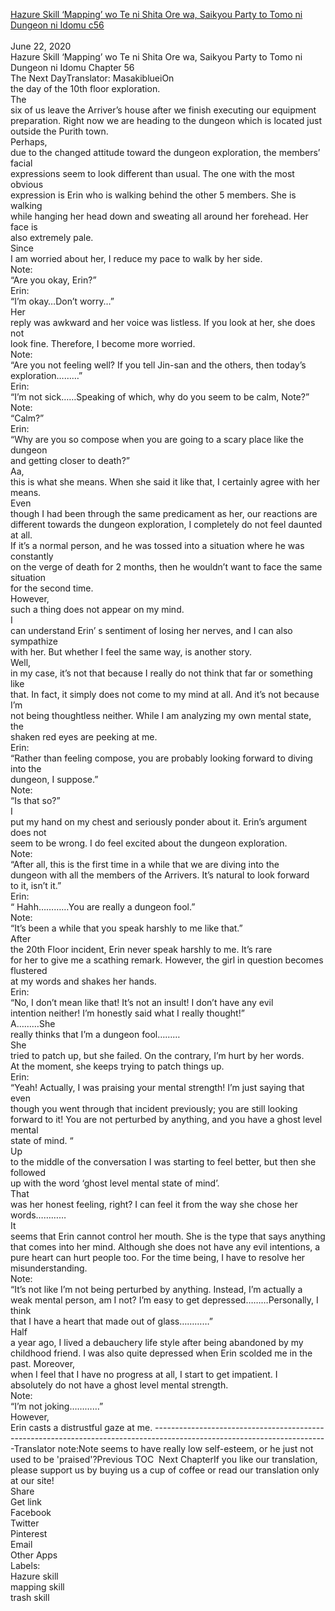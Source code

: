 [Hazure Skill ‘Mapping’ wo Te ni Shita Ore wa, Saikyou Party to Tomo ni Dungeon ni Idomu c56](https://masakiblueitranslation.blogspot.com/2020/06/hazure-skill-mapping-wo-te-ni-shita-ore_22.html)
<br/><br/>
June 22, 2020<br/>
Hazure Skill ‘Mapping’ wo Te ni Shita Ore wa, Saikyou Party to Tomo ni Dungeon ni Idomu Chapter 56<br/>
The Next DayTranslator: MasakiblueiOn<br/>
the day of the 10th floor exploration.<br/>
The<br/>
six of us leave the Arriver’s house after we finish executing our equipment<br/>
preparation. Right now we are heading to the dungeon which is located just<br/>
outside the Purith town.<br/>
Perhaps,<br/>
due to the changed attitude toward the dungeon exploration, the members’ facial<br/>
expressions seem to look different than usual. The one with the most obvious<br/>
expression is Erin who is walking behind the other 5 members. She is walking<br/>
while hanging her head down and sweating all around her forehead. Her face is<br/>
also extremely pale.<br/>
Since<br/>
I am worried about her, I reduce my pace to walk by her side. <br/>
Note:<br/>
“Are you okay, Erin?”<br/>
Erin:<br/>
“I’m okay…Don’t worry…”<br/>
Her<br/>
reply was awkward and her voice was listless. If you look at her, she does not<br/>
look fine. Therefore, I become more worried. <br/>
Note:<br/>
“Are you not feeling well? If you tell Jin-san and the others, then today’s<br/>
exploration………”<br/>
Erin:<br/>
“I’m not sick……Speaking of which, why do you seem to be calm, Note?”<br/>
Note:<br/>
“Calm?”<br/>
Erin:<br/>
“Why are you so compose when you are going to a scary place like the dungeon<br/>
and getting closer to death?”<br/>
Aa,<br/>
this is what she means. When she said it like that, I certainly agree with her<br/>
means.<br/>
Even<br/>
though I had been through the same predicament as her, our reactions are<br/>
different towards the dungeon exploration, I completely do not feel daunted at all.<br/>
If it’s a normal person, and he was tossed into a situation where he was constantly<br/>
on the verge of death for 2 months, then he wouldn’t want to face the same situation<br/>
for the second time.<br/>
However,<br/>
such a thing does not appear on my mind. <br/>
I<br/>
can understand Erin’ s sentiment of losing her nerves, and I can also sympathize<br/>
with her. But whether I feel the same way, is another story.<br/>
Well,<br/>
in my case, it’s not that because I really do not think that far or something like<br/>
that. In fact, it simply does not come to my mind at all. And it’s not because I’m<br/>
not being thoughtless neither. While I am analyzing my own mental state, the<br/>
shaken red eyes are peeking at me. <br/>
Erin:<br/>
“Rather than feeling compose, you are probably looking forward to diving into the<br/>
dungeon, I suppose.”<br/>
Note:<br/>
“Is that so?”<br/>
I<br/>
put my hand on my chest and seriously ponder about it. Erin’s argument does not<br/>
seem to be wrong. I do feel excited about the dungeon exploration.<br/>
Note:<br/>
“After all, this is the first time in a while that we are diving into the<br/>
dungeon with all the members of the Arrivers. It’s natural to look forward<br/>
to it, isn’t it.”<br/>
Erin:<br/>
“ Hahh…………You are really a dungeon fool.”<br/>
Note:<br/>
“It’s been a while that you speak harshly to me like that.”<br/>
After<br/>
the 20th Floor incident, Erin never speak harshly to me. It’s rare<br/>
for her to give me a scathing remark. However, the girl in question becomes flustered<br/>
at my words and shakes her hands. <br/>
Erin:<br/>
“No, I don’t mean like that! It’s not an insult! I don’t have any evil<br/>
intention neither! I’m honestly said what I really thought!”<br/>
A………She<br/>
really thinks that I’m a dungeon fool………<br/>
She<br/>
tried to patch up, but she failed. On the contrary, I’m hurt by her words.<br/>
At the moment, she keeps trying to patch things up.<br/>
Erin:<br/>
“Yeah! Actually, I was praising your mental strength! I’m just saying that even<br/>
though you went through that incident previously; you are still looking<br/>
forward to it! You are not perturbed by anything, and you have a ghost level mental<br/>
state of mind. “<br/>
Up<br/>
to the middle of the conversation I was starting to feel better, but then she followed<br/>
up with the word ‘ghost level mental state of mind’.<br/>
That<br/>
was her honest feeling, right? I can feel it from the way she chose her words…………<br/>
It<br/>
seems that Erin cannot control her mouth. She is the type that says anything<br/>
that comes into her mind. Although she does not have any evil intentions, a<br/>
pure heart can hurt people too. For the time being, I have to resolve her<br/>
misunderstanding. <br/>
Note:<br/>
“It’s not like I’m not being perturbed by anything. Instead, I’m actually a<br/>
weak mental person, am I not? I’m easy to get depressed………Personally, I think<br/>
that I have a heart that made out of glass…………”<br/>
Half<br/>
a year ago, I lived a debauchery life style after being abandoned by my<br/>
childhood friend. I was also quite depressed when Erin scolded me in the past. Moreover,<br/>
when I feel that I have no progress at all, I start to get impatient. I<br/>
absolutely do not have a ghost level mental strength. <br/>
Note:<br/>
“I’m not joking…………”<br/>
However,<br/>
Erin casts a distrustful gaze at me. -------------------------------------------------------------------------------------------------------------------------Translator note:Note seems to have really low self-esteem, or he just not used to be 'praised'?Previous TOC  Next ChapterIf you like our translation, please support us by buying us a cup of coffee or read our translation only at our site!<br/>
Share<br/>
Get link<br/>
Facebook<br/>
Twitter<br/>
Pinterest<br/>
Email<br/>
Other Apps<br/>
Labels:<br/>
Hazure skill<br/>
mapping skill<br/>
trash skill<br/>
